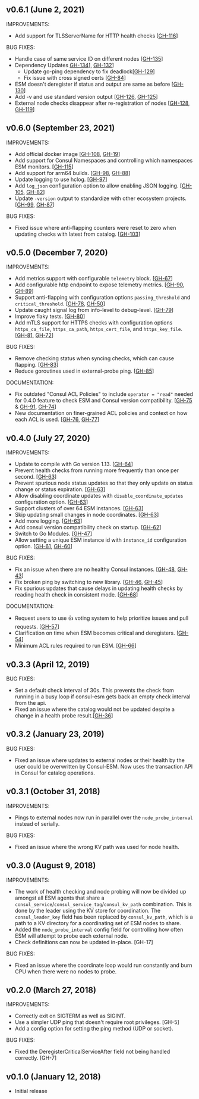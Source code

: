 ## v0.6.1 (June 2, 2021)

IMPROVEMENTS:

  * Add support for TLSServerName for HTTP health checks [[GH-116](https://github.com/hashicorp/consul-esm/pull/116)]

BUG FIXES:

  * Handle case of same service ID on different nodes [[GH-135](https://github.com/hashicorp/consul-esm/pull/135)]
  * Dependency Updates [GH-134](https://github.com/hashicorp/consul-esm/pull/134)], [GH-132](https://github.com/hashicorp/consul-esm/issues/132)]
    * Update go-ping dependency to fix deadlock[[GH-129](https://github.com/hashicorp/consul-esm/pull/129)]
    * Fix issue with cross signed certs [[GH-84](https://github.com/hashicorp/consul-esm/issues/84)]
  * ESM doesn't deregister if status and output are same as before [[GH-130](https://github.com/hashicorp/consul-esm/pull/130)]
  * Add -v and use standard version output [[GH-126](https://github.com/hashicorp/consul-esm/pull/126), [GH-125](https://github.com/hashicorp/consul-esm/issues/125)]
  * External node checks disappear after re-registration of nodes [[GH-128](https://github.com/hashicorp/consul-esm/pull/128), [GH-119](https://github.com/hashicorp/consul-esm/issues/119)]


## v0.6.0 (September 23, 2021)

IMPROVEMENTS:

  * Add official docker image [[GH-108](https://github.com/hashicorp/consul-esm/pull/108), [GH-19](https://github.com/hashicorp/consul-esm/issues/19)]
  * Add support for Consul Namespaces and controlling which namespaces ESM monitors. [[GH-115](https://github.com/hashicorp/consul-esm/pull/115)]
  * Add support for arm64 builds. [[GH-98](https://github.com/hashicorp/consul-esm/pull/98), [GH-88](https://github.com/hashicorp/consul-esm/issues/88)]
  * Update logging to use hclog. [[GH-97](https://github.com/hashicorp/consul-esm/pull/97)]
  * Add `log_json` configuration option to allow enabling JSON logging. [[GH-105](https://github.com/hashicorp/consul-esm/pull/105), [GH-82](https://github.com/hashicorp/consul-esm/issues/82)]
  * Update `-version` output to standardize with other ecosystem projects. [[GH-99](https://github.com/hashicorp/consul-esm/pull/99), [GH-87](https://github.com/hashicorp/consul-esm/issues/87)]

BUG FIXES:

  * Fixed issue where anti-flapping counters were reset to zero when updating checks with latest from catalog. [[GH-103](https://github.com/hashicorp/consul-esm/pull/103)]

## v0.5.0 (December 7, 2020)

IMPROVEMENTS:

  * Add metrics support with configurable `telemetry` block. [[GH-67](https://github.com/hashicorp/consul-esm/pull/67)]
  * Add configurable http endpoint to expose telemetry metrics. [[GH-90](https://github.com/hashicorp/consul-esm/pull/90), [GH-89](https://github.com/hashicorp/consul-esm/issues/89)]
  * Support anti-flapping with configuration options `passing_threshold` and `critical_threshold`. [[GH-78](https://github.com/hashicorp/consul-esm/pull/78), [GH-50](https://github.com/hashicorp/consul-esm/issues/50)]
  * Update caught signal log from info-level to debug-level. [[GH-79](https://github.com/hashicorp/consul-esm/pull/79)]
  * Improve flaky tests. [[GH-80](https://github.com/hashicorp/consul-esm/pull/80)]
  * Add mTLS support for HTTPS checks with configuration options `https_ca_file`, `https_ca_path`, `https_cert_file`, and `https_key_file`. [[GH-81](https://github.com/hashicorp/consul-esm/pull/81), [GH-72](https://github.com/hashicorp/consul-esm/issues/72)]

BUG FIXES:

  * Remove checking status when syncing checks, which can cause flapping. [[GH-83](https://github.com/hashicorp/consul-esm/pull/83)]
  * Reduce goroutines used in external-probe ping. [[GH-85](https://github.com/hashicorp/consul-esm/pull/85)]

DOCUMENTATION:

  * Fix outdated "Consul ACL Policies" to include `operator = "read"` needed for 0.4.0 feature to check ESM and Consul version compatibility. [[GH-75](https://github.com/hashicorp/consul-esm/pull/75) & [GH-91](https://github.com/hashicorp/consul-esm/pull/91), [GH-74](https://github.com/hashicorp/consul-esm/issues/74)]
  * New documentation on finer-grained ACL policies and context on how each ACL is used. [[GH-76](https://github.com/hashicorp/consul-esm/pull/76), [GH-77](https://github.com/hashicorp/consul-esm/issues/77)]

## v0.4.0 (July 27, 2020)

IMPROVEMENTS:

  * Update to compile with Go version 1.13. [[GH-64](https://github.com/hashicorp/consul-esm/pull/64)]
  * Prevent health checks from running more frequently than once per second. [[GH-63](https://github.com/hashicorp/consul-esm/pull/63)]
  * Prevent spurious node status updates so that they only update on status change or status expiration. [[GH-63](https://github.com/hashicorp/consul-esm/pull/63)]
  * Allow disabling coordinate updates with `disable_coordinate_updates` configuration option. [[GH-63](https://github.com/hashicorp/consul-esm/pull/63)]
  * Support clusters of over 64 ESM instances. [[GH-63](https://github.com/hashicorp/consul-esm/pull/63)]
  * Skip updating small changes in node coordinates. [[GH-63](https://github.com/hashicorp/consul-esm/pull/63)]
  * Add more logging. [[GH-63](https://github.com/hashicorp/consul-esm/pull/63)]
  * Add consul version compatibility check on startup. [[GH-62](https://github.com/hashicorp/consul-esm/pull/62)]
  * Switch to Go Modules. [[GH-47](https://github.com/hashicorp/consul-esm/pull/47)]
  * Allow setting a unique ESM instance id with `instance_id` configuration option. [[GH-61](https://github.com/hashicorp/consul-esm/pull/61), [GH-60](https://github.com/hashicorp/consul-esm/issues/60)]

BUG FIXES:

  * Fix an issue when there are no healthy Consul instances. [[GH-48](https://github.com/hashicorp/consul-esm/pull/48), [GH-43](https://github.com/hashicorp/consul-esm/issues/43)]
  * Fix broken ping by switching to new library. [[GH-46](https://github.com/hashicorp/consul-esm/pull/46), [GH-45](https://github.com/hashicorp/consul-esm/issues/45)]
  * Fix spurious updates that cause delays in updating health checks by reading health check in consistent mode. [[GH-68](https://github.com/hashicorp/consul-esm/pull/68)]

DOCUMENTATION:

  * Request users to use :+1: voting system to help prioritize issues and pull requests. [[GH-57](https://github.com/hashicorp/consul-esm/pull/57)]
  * Clarification on time when ESM becomes critical and deregisters. [[GH-54](https://github.com/hashicorp/consul-esm/pull/54)]
  * Minimum ACL rules required to run ESM. [[GH-66](https://github.com/hashicorp/consul-esm/pull/66)]

## v0.3.3 (April 12, 2019)

BUG FIXES:

  * Set a default check interval of 30s. This prevents the check from running in a busy loop if consul-esm gets back an empty check interval from the api.
  * Fixed an issue where the catalog would not be updated despite a change in a health probe result.[[GH-36](https://github.com/hashicorp/consul-esm/issues/36)]

## v0.3.2 (January 23, 2019)

BUG FIXES:

  * Fixed an issue where updates to external nodes or their health by the user could be overwritten by Consul-ESM. Now uses the transaction API in Consul for catalog operations.

## v0.3.1 (October 31, 2018)

IMPROVEMENTS:

  * Pings to external nodes now run in parallel over the `node_probe_interval` instead of serially.

BUG FIXES:

  * Fixed an issue where the wrong KV path was used for node health.

## v0.3.0 (August 9, 2018)

IMPROVEMENTS:

  * The work of health checking and node probing will now be divided up amongst all ESM agents that share a `consul_service`/`consul_service_tag`/`consul_kv_path` combination. This is done by the leader using the KV store for coordination. The `consul_leader_key` field has been replaced by `consul_kv_path`, which is a path to a KV directory for a coordinating set of ESM nodes to share.
  * Added the `node_probe_interval` config field for controlling how often ESM will attempt to probe each external node.
  * Check definitions can now be updated in-place. [GH-17]

BUG FIXES:

  * Fixed an issue where the coordinate loop would run constantly and burn CPU when there were no nodes to probe.

## v0.2.0 (March 27, 2018)

IMPROVEMENTS:

  * Correctly exit on SIGTERM as well as SIGINT.
  * Use a simpler UDP ping that doesn't require root privileges. [GH-5]
  * Add a config option for setting the ping method (UDP or socket).

BUG FIXES:

  * Fixed the DeregisterCriticalServiceAfter field not being handled correctly. [GH-7]

## v0.1.0 (January 12, 2018)

  * Initial release
